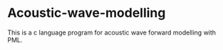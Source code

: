 # Acoustic-wave-modelling
This is a c language program for acoustic wave forward modelling with PML.
